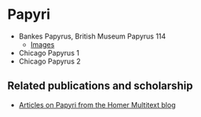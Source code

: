 # Papyri #
- Bankes Papyrus, British Museum Papyrus 114
	- [Images][3]
- Chicago Papyrus 1
- Chicago Papyrus 2


## Related publications and scholarship ##
- [Articles on Papyri from the Homer Multitext blog](http://homermultitext.blogspot.com/search/label/papyri)

[3]: http://amphoreus.hpcc.uh.edu/tomcat/hmt-digital/browseimg?urn=urn:cite:hmt:bmpap114
